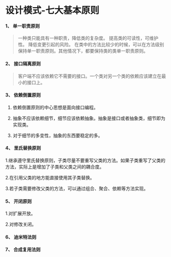 # 设计模式-七大基本原则

#### 1、 单一职责原则
>一种类只能具有一种职责，降低类的复杂度。
>提高类的可读性，可维护性。
>降低变更引起的风险。
>在类中的方法比较少的时候，可以在方法级别保持单一职责原则。其他情况下，都要保持类的类单一职责原则。

#### 2、 接口隔离原则
>客户端不应该依赖它不需要的接口。一个类对另一个类的依赖应该建立在最小的接口上。

#### 3、 依赖倒置原则

1. 依赖倒置原则的中心思想是面向接口编程。

2. 抽象不应该依赖细节，细节应该依赖抽象。抽象是接口或者抽象类，细节即为实现类。

3. 对于细节的多变性，抽象的东西要稳定的多。

#### 4、 里氏替换原则

1.继承遵守里氏替换原则，子类尽量不要重写父类的方法。如果子类重写了父类的方法，实际上是增加了子类和父类之间的耦合度。

2.在引用父类的地方能直接使用其子类替换。

3.若子类需要修改父类的方法，可以通过组合、聚合、依赖等方法实现。

#### 5、 开闭原则

1.对扩展开放。

2.对修改关闭。

#### 6、 迪米特法则


#### 7、 合成复用法则





